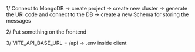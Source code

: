 1/ Connect to MongoDB
-> create project
-> create new cluster
-> generate the URI code and connect to the DB
-> create a new Schema for storing the messages

2/ Put something on the frontend

3/
VITE_API_BASE_URL = /api -> .env inside client
